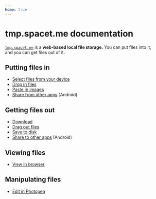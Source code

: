 ```yaml
---
home: true
---
```


# tmp.spacet.me documentation

[`tmp.spacet.me`](https://tmp.spacet.me) is a **web-based local file storage.**
You can put files into it, and you can get files out of it.

<r-grid columns=12 columns-s=6>
<r-cell span=6>

## Putting files in

- [Select files from your device](builtin-select.html)
- [Drop in files](builtin-drop.html)
- [Paste in images](builtin-paste.html)
- [Share from other apps](builtin-share-target.html) (Android)

</r-cell>
<r-cell span=6>

## Getting files out

- [Download](builtin-download.html)
- [Drag out files](builtin-drag.html)
- [Save to disk](builtin-save.html)
- [Share to other apps](builtin-share.html) (Android)

</r-cell>
<r-cell span=6>

## Viewing files

- [View in browser](builtin-browser.html)

</r-cell>
<r-cell span=6>

## Manipulating files

- <span class="ext">[Edit in Photopea](tmp-photopea.html)</span>

</r-cell>
</r-grid>
